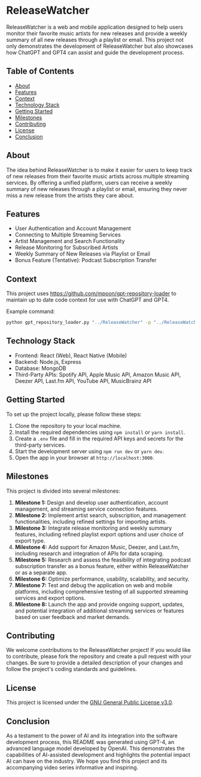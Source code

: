 # ReleaseWatcher

ReleaseWatcher is a web and mobile application designed to help users monitor their favorite music artists for new releases and provide a weekly summary of all new releases through a playlist or email. This project not only demonstrates the development of ReleaseWatcher but also showcases how ChatGPT and GPT4 can assist and guide the development process.

## Table of Contents

- [About](#about)
- [Features](#features)
- [Context](#context)
- [Technology Stack](#technology-stack)
- [Getting Started](#getting-started)
- [Milestones](#milestones)
- [Contributing](#contributing)
- [License](#license)
- [Conclusion](#conclusion)

## About

The idea behind ReleaseWatcher is to make it easier for users to keep track of new releases from their favorite music artists across multiple streaming services. By offering a unified platform, users can receive a weekly summary of new releases through a playlist or email, ensuring they never miss a new release from the artists they care about.

## Features

- User Authentication and Account Management
- Connecting to Multiple Streaming Services
- Artist Management and Search Functionality
- Release Monitoring for Subscribed Artists
- Weekly Summary of New Releases via Playlist or Email
- Bonus Feature (Tentative): Podcast Subscription Transfer

## Context

This project uses <https://github.com/mpoon/gpt-repository-loader> to maintain up to date code context for use with ChatGPT and GPT4.

Example command:

```bash
python gpt_repository_loader.py "../ReleaseWatcher" -p "../ReleaseWatcher/.preamble" -o "../ReleaseWatcher/context.txt" -t 2048 -m 10
```

## Technology Stack

- Frontend: React (Web), React Native (Mobile)
- Backend: Node.js, Express
- Database: MongoDB
- Third-Party APIs: Spotify API, Apple Music API, Amazon Music API, Deezer API, Last.fm API, YouTube API, MusicBrainz API

## Getting Started

To set up the project locally, please follow these steps:

1. Clone the repository to your local machine.
2. Install the required dependencies using `npm install` or `yarn install`.
3. Create a `.env` file and fill in the required API keys and secrets for the third-party services.
4. Start the development server using `npm run dev` or `yarn dev`.
5. Open the app in your browser at `http://localhost:3000`.

## Milestones

This project is divided into several milestones:

1. **Milestone 1:** Design and develop user authentication, account management, and streaming service connection features.
2. **Milestone 2:** Implement artist search, subscription, and management functionalities, including refined settings for importing artists.
3. **Milestone 3:** Integrate release monitoring and weekly summary features, including refined playlist export options and user choice of export type.
4. **Milestone 4:** Add support for Amazon Music, Deezer, and Last.fm, including research and integration of APIs for data scraping.
5. **Milestone 5:** Research and assess the feasibility of integrating podcast subscription transfer as a bonus feature, either within ReleaseWatcher or as a separate app.
6. **Milestone 6:** Optimize performance, usability, scalability, and security.
7. **Milestone 7:** Test and debug the application on web and mobile platforms, including comprehensive testing of all supported streaming services and export options.
8. **Milestone 8:** Launch the app and provide ongoing support, updates, and potential integration of additional streaming services or features based on user feedback and market demands.

## Contributing

We welcome contributions to the ReleaseWatcher project! If you would like to contribute, please fork the repository and create a pull request with your changes. Be sure to provide a detailed description of your changes and follow the project's coding standards and guidelines.

## License

This project is licensed under the [GNU General Public License v3.0](LICENSE).

## Conclusion

As a testament to the power of AI and its integration into the software development process, this README was generated using GPT-4, an advanced language model developed by OpenAI. This demonstrates the capabilities of AI-assisted development and highlights the potential impact AI can have on the industry. We hope you find this project and its accompanying video series informative and inspiring.
